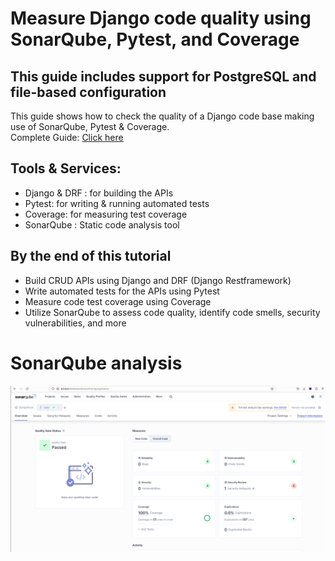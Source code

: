 # Measure Django code quality using SonarQube, Pytest, and Coverage 

## This guide includes support for PostgreSQL and file-based configuration


This guide shows how to check the quality of a Django code base making use of SonarQube, Pytest & Coverage. <br>
Complete Guide: [Click here](https://www.freecodecamp.org/news/how-to-measure-django-code-quality-using-sonarqube-pytest-and-coverage/)
## Tools & Services:
- Django & DRF : for building the APIs
- Pytest: for writing & running automated tests
- Coverage: for measuring test coverage
- SonarQube : Static code analysis tool

## By the end of this tutorial 
- Build CRUD APIs using Django and DRF (Django Restframework)
- Write automated tests for the APIs using Pytest
- Measure code test coverage using Coverage
- Utilize SonarQube to assess code quality, identify code smells, security vulnerabilities, and more

# SonarQube analysis
![Screenshot](screenshot1.png)
